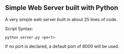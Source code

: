 ## Simple Web Server built with Python

A very simple web server built in about 25 lines of code. 

Script Syntax:

```python server.py <port> ```

If no port is declared, a default port of 8000 will be used. 
